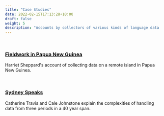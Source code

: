```yaml
---
title: "Case Studies"
date: 2022-02-15T17:13:28+10:00
draft: false
weight: 5
description: "Accounts by collectors of various kinds of language data illustrating the different solutions they have adopted for the problems encountered in the process."
---
```


<br>

### [Fieldwork in Papua New Guinea](../../fieldwork-png/)
Harriet Sheppard's account of collecting data on a remote island in Papua New Guinea.

<br>

### [Sydney Speaks](../../sydney-speaks/)
Catherine Travis and Cale Johnstone explain the complexities of handling data from three periods in a 40 year span.
